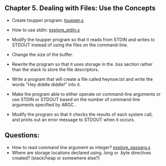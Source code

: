 ## Chapter 5. Dealing with Files: Use the Concepts

- Create toupper program: [toupper.s](toupper.s)

- How to use stdin: [explore_stdin.s](explore_stdin.s)

- Modify the toupper program so that it reads from STDIN and writes to STDOUT instead of using the files on the command-line.

- Change the size of the buffer.

- Rewrite the program so that it uses storage in the .bss section rather than the stack to store the file descriptors.

- Write a program that will create a file called heynow.txt and write the words "Hey diddle diddle!" into it.

- Make the program able to either operate on command-line arguments or use STDIN or STDOUT based on the number of command-line arguments specified by ARGC .

- Modify the program so that it checks the results of each system call, and prints out an error message to STDOUT when it occurs.


## Questions:
- How to read command line argument as integer? [explore_passarg.s](explore_passarg.s)
- Where are storage locations declared using .long or .byte directives created? (stack/heap or somewhere else?)